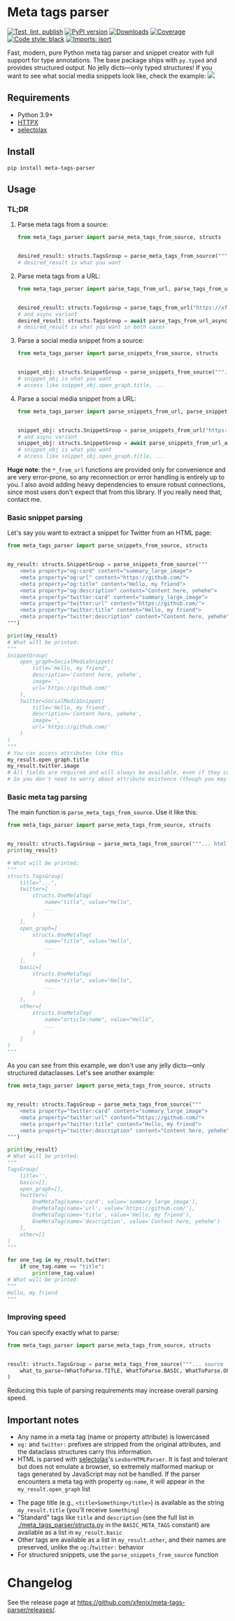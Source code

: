 # Meta tags parser

[![Test, lint, publish](https://github.com/xfenix/meta-tags-parser/actions/workflows/main.yml/badge.svg)](https://github.com/xfenix/meta-tags-parser/actions/workflows/main.yml)
[![PyPI version](https://badge.fury.io/py/meta-tags-parser.svg)](https://badge.fury.io/py/meta-tags-parser)
[![Downloads](https://pepy.tech/badge/meta-tags-parser)](https://pepy.tech/project/meta-tags-parser)
[![Coverage](https://img.shields.io/endpoint?url=https://raw.githubusercontent.com/xfenix/meta-tags-parser/master/.github/badges/coverage.json)](https://xfenix.github.io/meta-tags-parser/)
<a href="https://github.com/psf/black"><img alt="Code style: black" src="https://img.shields.io/badge/code%20style-black-000000.svg"></a>
[![Imports: isort](https://img.shields.io/badge/imports-isort-%231674b1?style=flat&labelColor=ef8336)](https://timothycrosley.github.io/isort/)

Fast, modern, pure Python meta tag parser and snippet creator with full support for type annotations.
The base package ships with `py.typed` and provides structured output. No jelly dicts—only typed structures!
If you want to see what social media snippets look like, check the example:
![](https://raw.githubusercontent.com/xfenix/meta-tags-parser/master/social-media-snippets.png)

## Requirements
* Python 3.9+
* [HTTPX](https://www.python-httpx.org/)
* [selectolax](https://github.com/rushter/selectolax)

## Install

`pip install meta-tags-parser`

## Usage

### TL;DR

1. Parse meta tags from a source:

   ```python
   from meta_tags_parser import parse_meta_tags_from_source, structs


   desired_result: structs.TagsGroup = parse_meta_tags_from_source("""... html source ...""")
   # desired_result is what you want
   ```

1. Parse meta tags from a URL:

   ```python
   from meta_tags_parser import parse_tags_from_url, parse_tags_from_url_async, structs


   desired_result: structs.TagsGroup = parse_tags_from_url("https://xfenix.ru")
   # and async variant
   desired_result: structs.TagsGroup = await parse_tags_from_url_async("https://xfenix.ru")
   # desired_result is what you want in both cases
   ```

1. Parse a social media snippet from a source:

   ```python
   from meta_tags_parser import parse_snippets_from_source, structs


   snippet_obj: structs.SnippetGroup = parse_snippets_from_source("""... html source ...""")
   # snippet_obj is what you want
   # access like snippet_obj.open_graph.title, ...
   ```

1. Parse a social media snippet from a URL:

   ```python
   from meta_tags_parser import parse_snippets_from_url, parse_snippets_from_url_async, structs


   snippet_obj: structs.SnippetGroup = parse_snippets_from_url("https://xfenix.ru")
   # and async variant
   snippet_obj: structs.SnippetGroup = await parse_snippets_from_url_async("https://xfenix.ru")
   # snippet_obj is what you want
   # access like snippet_obj.open_graph.title, ...
   ```

**Huge note**: the `*_from_url` functions are provided only for convenience and are very error-prone, so any reconnection or error handling is entirely up to you.
I also avoid adding heavy dependencies to ensure robust connections, since most users don't expect that from this library. If you really need that, contact me.

### Basic snippet parsing

Let's say you want to extract a snippet for Twitter from an HTML page:

```python
from meta_tags_parser import parse_snippets_from_source, structs


my_result: structs.SnippetGroup = parse_snippets_from_source("""
    <meta property="og:card" content="summary_large_image">
    <meta property="og:url" content="https://github.com/">
    <meta property="og:title" content="Hello, my friend">
    <meta property="og:description" content="Content here, yehehe">
    <meta property="twitter:card" content="summary_large_image">
    <meta property="twitter:url" content="https://github.com/">
    <meta property="twitter:title" content="Hello, my friend">
    <meta property="twitter:description" content="Content here, yehehe">
""")

print(my_result)
# What will be printed:
"""
SnippetGroup(
    open_graph=SocialMediaSnippet(
        title='Hello, my friend',
        description='Content here, yehehe',
        image='',
        url='https://github.com/'
    ),
    twitter=SocialMediaSnippet(
        title='Hello, my friend',
        description='Content here, yehehe',
        image='',
        url='https://github.com/'
    )
)
"""
# You can access attributes like this
my_result.open_graph.title
my_result.twitter.image
# All fields are required and will always be available, even if they contain no data
# So you don't need to worry about attribute existence (though you may need to check their values)
```

### Basic meta tag parsing

The main function is `parse_meta_tags_from_source`. Use it like this:

```python
from meta_tags_parser import parse_meta_tags_from_source, structs


my_result: structs.TagsGroup = parse_meta_tags_from_source("""... html source ...""")
print(my_result)

# What will be printed:
"""
structs.TagsGroup(
    title="...",
    twitter=[
        structs.OneMetaTag(
            name="title", value="Hello",
            ...
        )
    ],
    open_graph=[
        structs.OneMetaTag(
            name="title", value="Hello",
            ...
        )
    ],
    basic=[
        structs.OneMetaTag(
            name="title", value="Hello",
            ...
        )
    ],
    other=[
        structs.OneMetaTag(
            name="article:name", value="Hello",
            ...
        )
    ]
)
"""
```

As you can see from this example, we don't use any jelly dicts—only structured dataclasses. Let's see another example:

```python
from meta_tags_parser import parse_meta_tags_from_source, structs


my_result: structs.TagsGroup = parse_meta_tags_from_source("""
    <meta property="twitter:card" content="summary_large_image">
    <meta property="twitter:url" content="https://github.com/">
    <meta property="twitter:title" content="Hello, my friend">
    <meta property="twitter:description" content="Content here, yehehe">
""")

print(my_result)
# What will be printed:
"""
TagsGroup(
    title='',
    basic=[],
    open_graph=[],
    twitter=[
        OneMetaTag(name='card', value='summary_large_image'),
        OneMetaTag(name='url', value='https://github.com/'),
        OneMetaTag(name='title', value='Hello, my friend'),
        OneMetaTag(name='description', value='Content here, yehehe')
    ],
    other=[]
)
"""

for one_tag in my_result.twitter:
    if one_tag.name == "title":
        print(one_tag.value)
# What will be printed:
"""
Hello, my friend
"""
```

### Improving speed

You can specify exactly what to parse:

```python
from meta_tags_parser import parse_meta_tags_from_source, structs


result: structs.TagsGroup = parse_meta_tags_from_source("""... source ...""",
    what_to_parse=(WhatToParse.TITLE, WhatToParse.BASIC, WhatToParse.OPEN_GRAPH, WhatToParse.TWITTER, WhatToParse.OTHER)
)
```

Reducing this tuple of parsing requirements may increase overall parsing speed.

## Important notes
* Any name in a meta tag (name or property attribute) is lowercased
* `og:` and `twitter:` prefixes are stripped from the original attributes, and the dataclass structures carry this information.
* HTML is parsed with [selectolax](https://github.com/rushter/selectolax)'s `LexborHTMLParser`.
  It is fast and tolerant but does not emulate a browser,
  so extremely malformed markup or tags generated by JavaScript may not be handled.
  If the parser encounters a meta tag with property `og:name`, it will appear in the `my_result.open_graph` list
- The page title (e.g., `<title>Something</title>`) is available as the string `my_result.title` (you'll receive `Something`)
- "Standard" tags like `title` and `description` (see the full list in [./meta_tags_parser/structs.py](./meta_tags_parser/structs.py) in the `BASIC_META_TAGS` constant)
  are available as a list in `my_result.basic`
- Other tags are available as a list in `my_result.other`, and their names are preserved, unlike the `og:`/`twitter:` behavior
- For structured snippets, use the `parse_snippets_from_source` function

# Changelog

See the release page at https://github.com/xfenix/meta-tags-parser/releases/.
